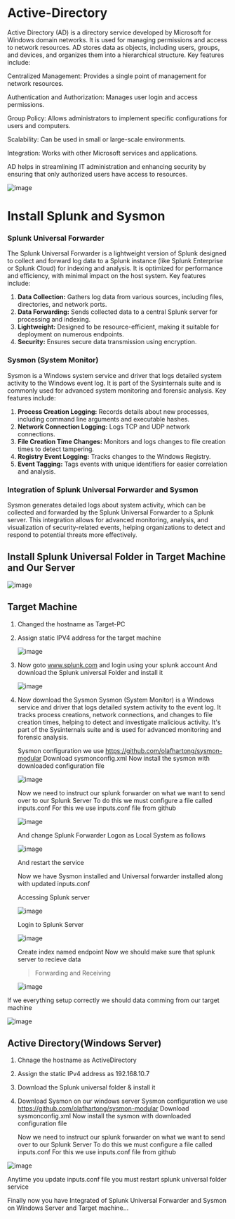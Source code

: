 # Active-Directory

Active Directory (AD) is a directory service developed by Microsoft for Windows domain networks. It is used for managing permissions and access to network resources. AD stores data as objects, including users, groups, and devices, and organizes them into a hierarchical structure. Key features include:

Centralized Management: Provides a single point of management for network resources.

Authentication and Authorization: Manages user login and access permissions.

Group Policy: Allows administrators to implement specific configurations for users and computers.

Scalability: Can be used in small or large-scale environments.

Integration: Works with other Microsoft services and applications.

AD helps in streamlining IT administration and enhancing security by ensuring that only authorized users have access to resources.

![image](https://github.com/NRM10101/Active-Directory-/assets/126091408/d16042fc-e773-4e71-aee2-8bd4c55d1c75)

# Install Splunk and Sysmon

### Splunk Universal Forwarder
The Splunk Universal Forwarder is a lightweight version of Splunk designed to collect and forward log data to a Splunk instance (like Splunk Enterprise or Splunk Cloud) for indexing and analysis. It is optimized for performance and efficiency, with minimal impact on the host system. Key features include:

1. **Data Collection:** Gathers log data from various sources, including files, directories, and network ports.
2. **Data Forwarding:** Sends collected data to a central Splunk server for processing and indexing.
3. **Lightweight:** Designed to be resource-efficient, making it suitable for deployment on numerous endpoints.
4. **Security:** Ensures secure data transmission using encryption.

### Sysmon (System Monitor)
Sysmon is a Windows system service and driver that logs detailed system activity to the Windows event log. It is part of the Sysinternals suite and is commonly used for advanced system monitoring and forensic analysis. Key features include:

1. **Process Creation Logging:** Records details about new processes, including command line arguments and executable hashes.
2. **Network Connection Logging:** Logs TCP and UDP network connections.
3. **File Creation Time Changes:** Monitors and logs changes to file creation times to detect tampering.
4. **Registry Event Logging:** Tracks changes to the Windows Registry.
5. **Event Tagging:** Tags events with unique identifiers for easier correlation and analysis.

### Integration of Splunk Universal Forwarder and Sysmon
Sysmon generates detailed logs about system activity, which can be collected and forwarded by the Splunk Universal Forwarder to a Splunk server. This integration allows for advanced monitoring, analysis, and visualization of security-related events, helping organizations to detect and respond to potential threats more effectively.

## Install Splunk Universal Folder in Target Machine and Our Server
![image](https://github.com/NRM10101/Active-Directory-/assets/126091408/b21e8011-0428-4421-b5d4-6e508cb0d579)


## Target Machine
1. Changed the hostname as Target-PC
2. Assign static IPV4 address for the target machine
   
   ![image](https://github.com/NRM10101/Active-Directory-/assets/126091408/419b350b-a15b-4016-8074-7984c21b3688)


3. Now goto www.splunk.com and login using your splunk account
   And download the Splunk universal Folder and install it
   
   ![image](https://github.com/NRM10101/Active-Directory-/assets/126091408/198589e7-ea6a-442c-8a19-886f9ffb8597)

5. Now download the Sysmon
   Sysmon (System Monitor) is a Windows service and driver that logs detailed system activity to the event log. It tracks process creations, network connections, and changes to file creation times, helping to detect and investigate malicious activity. It's part of the Sysinternals suite and is used for advanced monitoring and forensic analysis.

   Sysmon configuration we use  https://github.com/olafhartong/sysmon-modular 
   Download sysmonconfig.xml
   Now install the sysmon with downloaded configuration file

   ![image](https://github.com/NRM10101/Active-Directory-/assets/126091408/6587b4fb-a91f-4a8d-b3fd-293f2659c550)

   Now we need to instruct our splunk forwarder on what we want to send over to our Splunk Server
   To do this we must configure a file called inputs.conf
   For this we use inputs.conf file from github
   
   ![image](https://github.com/NRM10101/Active-Directory-/assets/126091408/31c395a3-e13f-46ac-80db-944dcc47caa8)

   And change Splunk Forwarder Logon as Local System as follows

   ![image](https://github.com/NRM10101/Active-Directory-/assets/126091408/00203270-885a-4042-af59-f3a403c91cf0)

   And restart the service

   Now we have Sysmon installed and Universal forwarder installed along with updated inputs.conf

   Accessing Splunk server

   ![image](https://github.com/NRM10101/Active-Directory-/assets/126091408/d7fb7fa2-aa41-4aae-aa1e-3f0c52403b72)

   Login to Splunk Server
   
   ![image](https://github.com/NRM10101/Active-Directory-/assets/126091408/f8d7bad6-3118-41e0-a27a-5484914a8712)

   Create index named endpoint
   Now we should make sure that splunk server to recieve data
   >Forwarding and Receiving
   
    ![image](https://github.com/NRM10101/Active-Directory-/assets/126091408/05c1682a-16ee-4175-98e0-3f9ed9bf9aab)

  If we everything setup correctly we should data comming from our target machine

  ![image](https://github.com/NRM10101/Active-Directory-/assets/126091408/d9fb2454-36ec-4058-a158-6089bc1273f6)

## Active Directory(Windows Server)

1. Chnage the hostname as ActiveDirectory
2. Assign the static IPv4 address as 192.168.10.7
3. Download the Splunk universal folder & install it
4. Download Sysmon on our windows server
   Sysmon configuration we use  https://github.com/olafhartong/sysmon-modular 
   Download sysmonconfig.xml
   Now install the sysmon with downloaded configuration file
   
   Now we need to instruct our splunk forwarder on what we want to send over to our Splunk Server
   To do this we must configure a file called inputs.conf
   For this we use inputs.conf file from github
   
![image](https://github.com/NRM10101/Active-Directory-/assets/126091408/e752d5ea-9adc-4e0e-90ce-38925954e437)

   
   Anytime you update inputs.conf file you must restart splunk universal folder service

Finally now you have Integrated of Splunk Universal Forwarder and Sysmon on Windows Server and Target machine...

   



   


   

